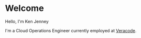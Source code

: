 # Welcome

Hello, I'm Ken Jenney

I'm a Cloud Operations Engineer currently employed at [Veracode](https://www.veracode.com/).

